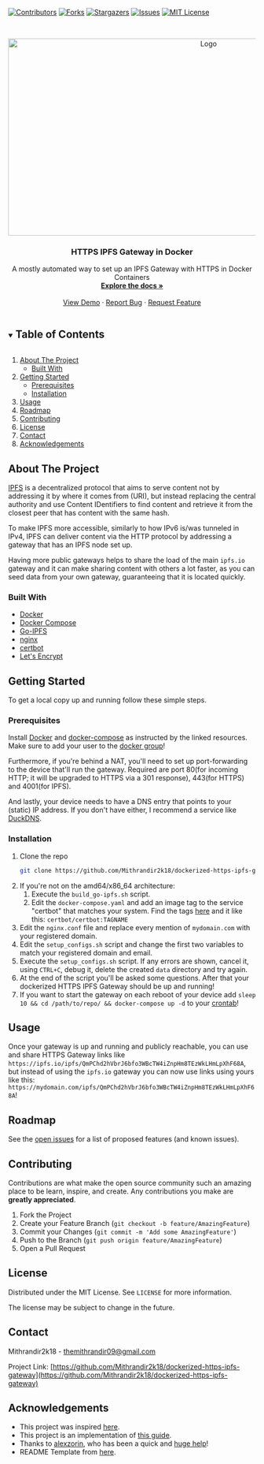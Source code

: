 <!--
Readme-Template adapted from https://github.com/othneildrew/Best-README-Template
-->



<!-- PROJECT SHIELDS -->
<!--
*** I'm using markdown "reference style" links for readability.
*** Reference links are enclosed in brackets [ ] instead of parentheses ( ).
*** See the bottom of this document for the declaration of the reference variables
*** for contributors-url, forks-url, etc. This is an optional, concise syntax you may use.
*** https://www.markdownguide.org/basic-syntax/#reference-style-links
-->
[![Contributors][contributors-shield]][contributors-url]
[![Forks][forks-shield]][forks-url]
[![Stargazers][stars-shield]][stars-url]
[![Issues][issues-shield]][issues-url]
[![MIT License][license-shield]][license-url]
<!-- [![LinkedIn][linkedin-shield]][linkedin-url] -->

<!-- PROJECT LOGO -->
<br />
<p align="center">
  <a href="https://github.com/Mithrandir2k18/dockerized-https-ipfs-gateway">
    <img src="https://ipfs.io/ipfs/QmaodApcM6Kp96MnDxHiLN3mniMsrcfNzsQAUTfFkkey1r?filename=logo.png" alt="Logo" width="800" height="400">
  </a>

  <h3 align="center">HTTPS IPFS Gateway in Docker</h3>

  <p align="center">
    A mostly automated way to set up an IPFS Gateway with HTTPS in Docker Containers
    <br />
    <a href="https://github.com/Mithrandir2k18/dockerized-https-ipfs-gateway"><strong>Explore the docs »</strong></a>
    <br />
    <br />
    <a href="https://github.com/Mithrandir2k18/dockerized-https-ipfs-gateway">View Demo</a>
    ·
    <a href="https://github.com/Mithrandir2k18/dockerized-https-ipfs-gateway/issues">Report Bug</a>
    ·
    <a href="https://github.com/Mithrandir2k18/dockerized-https-ipfs-gateway/issues">Request Feature</a>
  </p>
</p>



<!-- TABLE OF CONTENTS -->
<details open="open">
  <summary><h2 style="display: inline-block">Table of Contents</h2></summary>
  <ol>
    <li>
      <a href="#about-the-project">About The Project</a>
      <ul>
        <li><a href="#built-with">Built With</a></li>
      </ul>
    </li>
    <li>
      <a href="#getting-started">Getting Started</a>
      <ul>
        <li><a href="#prerequisites">Prerequisites</a></li>
        <li><a href="#installation">Installation</a></li>
      </ul>
    </li>
    <li><a href="#usage">Usage</a></li>
    <li><a href="#roadmap">Roadmap</a></li>
    <li><a href="#contributing">Contributing</a></li>
    <li><a href="#license">License</a></li>
    <li><a href="#contact">Contact</a></li>
    <li><a href="#acknowledgements">Acknowledgements</a></li>
  </ol>
</details>



<!-- ABOUT THE PROJECT -->
## About The Project
[IPFS](https://ipfs.io) is a decentralized protocol that aims to serve content
not by addressing it by where it comes from (URI), but instead replacing the
central authority and use Content IDentifiers to find content and retrieve it
from the closest peer that has content with the same hash.

To make IPFS more
accessible, similarly to how IPv6 is/was tunneled in IPv4, IPFS can deliver
content via the HTTP protocol by addressing a gateway that has an IPFS node set
up.

Having more public gateways helps to share the load of the main `ipfs.io`
gateway and it can make sharing content with others a lot faster, as you can
seed data from your own gateway, guaranteeing that it is located quickly.

### Built With

* [Docker](https://www.docker.com/)
* [Docker Compose](https://docs.docker.com/compose/)
* [Go-IPFS](https://github.com/ipfs/go-ipfs)
* [nginx](https://nginx.org/en/)
* [certbot](https://certbot.eff.org/)
* [Let's Encrypt](https://letsencrypt.org/)


<!-- GETTING STARTED -->
## Getting Started

To get a local copy up and running follow these simple steps.

### Prerequisites

Install [Docker](https://docs.docker.com/desktop/#download-and-install) and
[docker-compose](https://docs.docker.com/compose/install/) as instructed by
the linked resources. Make sure to add your user to the
[docker group](https://docs.docker.com/engine/install/linux-postinstall/)!

Furthermore, if you're behind a NAT, you'll need to set up port-forwarding
to the device that'll run the gateway. Required are port 80(for incoming
HTTP; it will be upgraded to HTTPS via a 301 response), 443(for HTTPS) and
4001(for IPFS).

And lastly, your device needs to have a DNS entry that points to your (static)
IP address. If you don't have either, I recommend a service like
[DuckDNS](https://duckdns.org).


### Installation

1. Clone the repo
   ```sh
   git clone https://github.com/Mithrandir2k18/dockerized-https-ipfs-gateway.git
   ```
2. If you're not on the amd64/x86_64 architecture:
   1. Execute the `build_go-ipfs.sh` script. 
   2. Edit the `docker-compose.yaml` and add an image tag to the service
   "certbot" that matches your system. Find the tags
   [here](https://hub.docker.com/r/certbot/certbot/tags?page=1&ordering=last_updated)
   and it like this: `certbot/certbot:TAGNAME`
3. Edit the `nginx.conf` file and replace every mention of `mydomain.com` with
your registered domain.
4. Edit the `setup_configs.sh` script and change the first two variables to
match your registered domain and email.
5. Execute the `setup_configs.sh` script. If any errors are shown, cancel it,
using `CTRL+C`, debug it, delete the created `data` directory and try again.
6. At the end of the script you'll be asked some questions. After that your
dockerized HTTPS IPFS Gateway should be up and running!
7. If you want to start the gateway on each reboot of your device add
`sleep 10 && cd /path/to/repo/ && docker-compose up -d` to your [crontab](https://crontabjob.com/how-to-add-crontab-jobs-in-linux-unix/)!



<!-- USAGE EXAMPLES -->
## Usage

Once your gateway is up and running and publicly reachable, you can use and
share HTTPS Gateway links like
`https://ipfs.io/ipfs/QmPChd2hVbrJ6bfo3WBcTW4iZnpHm8TEzWkLHmLpXhF68A`, but
instead of using the `ipfs.io` gateway you can now use links using yours like
this: `https://mydomain.com/ipfs/QmPChd2hVbrJ6bfo3WBcTW4iZnpHm8TEzWkLHmLpXhF68A`!

<!-- ROADMAP -->
## Roadmap

See the [open issues](https://github.com/Mithrandir2k18/dockerized-https-ipfs-gateway/issues) for a list of proposed features (and known issues).



<!-- CONTRIBUTING -->
## Contributing

Contributions are what make the open source community such an amazing place to be learn, inspire, and create. Any contributions you make are **greatly appreciated**.

1. Fork the Project
2. Create your Feature Branch (`git checkout -b feature/AmazingFeature`)
3. Commit your Changes (`git commit -m 'Add some AmazingFeature'`)
4. Push to the Branch (`git push origin feature/AmazingFeature`)
5. Open a Pull Request



<!-- LICENSE -->
## License

Distributed under the MIT License. See `LICENSE` for more information.

The license may be subject to change in the future.


<!-- CONTACT -->
## Contact

Mithrandir2k18 - themithrandir09@gmail.com

Project Link: [https://github.com/Mithrandir2k18/dockerized-https-ipfs-gateway](https://github.com/Mithrandir2k18/dockerized-https-ipfs-gateway)

<!-- ACKNOWLEDGEMENTS -->
## Acknowledgements

* This project was inspired
[here](https://www.reddit.com/r/ipfs/comments/l509at/how_to_set_up_a_dockerized_ipfs_gateway_with_https/gktbmj4?utm_source=share&utm_medium=web2x&context=3).
* This project is an implementation of
[this guide](`https://willschenk.com/articles/2019/setting_up_an_ipfs_node/`).
* Thanks to [alexzorin](https://github.com/alexzorin), who has been a quick
and [huge help](https://github.com/certbot/certbot/issues/8619)!
* README Template from [here](https://github.com/othneildrew/Best-README-Template).


<!-- MARKDOWN LINKS & IMAGES -->
<!-- https://www.markdownguide.org/basic-syntax/#reference-style-links -->
[contributors-shield]: https://img.shields.io/github/contributors/Mithrandir2k18/dockerized-https-ipfs-gateway.svg?style=for-the-badge
[contributors-url]: https://github.com/Mithrandir2k18/dockerized-https-ipfs-gateway/graphs/contributors
[forks-shield]: https://img.shields.io/github/forks/Mithrandir2k18/dockerized-https-ipfs-gateway.svg?style=for-the-badge
[forks-url]: https://github.com/Mithrandir2k18/dockerized-https-ipfs-gateway/network/members
[stars-shield]: https://img.shields.io/github/stars/Mithrandir2k18/dockerized-https-ipfs-gateway.svg?style=for-the-badge
[stars-url]: https://github.com/Mithrandir2k18/dockerized-https-ipfs-gateway/stargazers
[issues-shield]: https://img.shields.io/github/issues/Mithrandir2k18/dockerized-https-ipfs-gateway.svg?style=for-the-badge
[issues-url]: https://github.com/Mithrandir2k18/dockerized-https-ipfs-gateway/issues
[license-shield]: https://img.shields.io/github/license/Mithrandir2k18/dockerized-https-ipfs-gateway.svg?style=for-the-badge
[license-url]: https://github.com/Mithrandir2k18/dockerized-https-ipfs-gateway/blob/master/LICENSE
[linkedin-shield]: https://img.shields.io/badge/-LinkedIn-black.svg?style=for-the-badge&logo=linkedin&colorB=555
[linkedin-url]: https://linkedin.com/in/Mithrandir2k18
